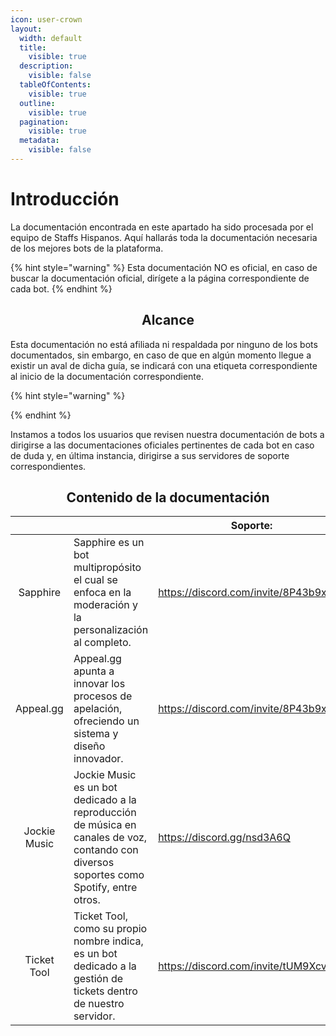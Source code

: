 ```yaml
---
icon: user-crown
layout:
  width: default
  title:
    visible: true
  description:
    visible: false
  tableOfContents:
    visible: true
  outline:
    visible: true
  pagination:
    visible: true
  metadata:
    visible: false
---
```


# Introducción

La documentación encontrada en este apartado ha sido procesada por el equipo de Staffs Hispanos. Aquí hallarás toda la documentación necesaria de los mejores bots de la plataforma.

{% hint style="warning" %}
Esta documentación NO es oficial, en caso de buscar la documentación oficial, dirígete a la página correspondiente de cada bot.
{% endhint %}

<h2 align="center">Alcance</h2>

Esta documentación no está afiliada ni respaldada por ninguno de los bots documentados, sin embargo, en caso de que en algún momento llegue a existir un aval de dicha guía, se indicará con una etiqueta correspondiente al inicio de la documentación correspondiente.

{% hint style="warning" %}

{% endhint %}

Instamos a todos los usuarios que revisen nuestra documentación de bots a dirigirse a las documentaciones oficiales pertinentes de cada bot en caso de duda y, en última instancia, dirigirse a sus servidores de soporte correspondientes.

<h2 align="center">Contenido de la documentación</h2>

<table data-view="cards"><thead><tr><th align="center"></th><th></th><th data-type="content-ref">Soporte:</th><th data-type="content-ref">Documentación:</th><th data-type="checkbox">Afiliado:</th><th data-hidden data-card-cover data-type="files"></th></tr></thead><tbody><tr><td align="center">Sapphire</td><td>Sapphire es un bot multipropósito el cual se enfoca en la moderación y la personalización al completo.</td><td><a href="https://discord.com/invite/8P43b9xEZS">https://discord.com/invite/8P43b9xEZS</a></td><td><a href="https://docs.sapph.xyz/#/overview">https://docs.sapph.xyz/#/overview</a></td><td>false</td><td><a href=".gitbook/assets/37e0fb2dcf8d219aa92bf02f47ea60eb.png">37e0fb2dcf8d219aa92bf02f47ea60eb.png</a></td></tr><tr><td align="center">Appeal.gg</td><td>Appeal.gg apunta a innovar los procesos de apelación, ofreciendo un sistema y diseño innovador.</td><td><a href="https://discord.com/invite/8P43b9xEZS">https://discord.com/invite/8P43b9xEZS</a></td><td><a href="https://docs.sapph.xyz/#/appeals">https://docs.sapph.xyz/#/appeals</a></td><td>false</td><td><a href=".gitbook/assets/91efa4315846a2b3a87daa359564a695.png">91efa4315846a2b3a87daa359564a695.png</a></td></tr><tr><td align="center">Jockie Music</td><td>Jockie Music es un bot dedicado a la reproducción de música en canales de voz, contando con diversos soportes como Spotify, entre otros.</td><td><a href="https://discord.gg/nsd3A6Q">https://discord.gg/nsd3A6Q</a></td><td><a href="https://www.jockiemusic.com/commands">https://www.jockiemusic.com/commands</a></td><td>false</td><td><a href=".gitbook/assets/rendegragvr.png">rendegragvr.png</a></td></tr><tr><td align="center">Ticket Tool</td><td>Ticket Tool, como su propio nombre indica, es un bot dedicado a la gestión de tickets dentro de nuestro servidor.</td><td><a href="https://discord.com/invite/tUM9Xcv">https://discord.com/invite/tUM9Xcv</a></td><td><a href="https://docs.tickettool.xyz/">https://docs.tickettool.xyz/</a></td><td>false</td><td><a href=".gitbook/assets/fogravregfvater.png">fogravregfvater.png</a></td></tr></tbody></table>
